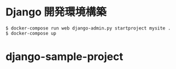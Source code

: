# Django 開発環境構築

```
$ docker-compose run web django-admin.py startproject mysite .
$ docker-compose up 
```
# django-sample-project
